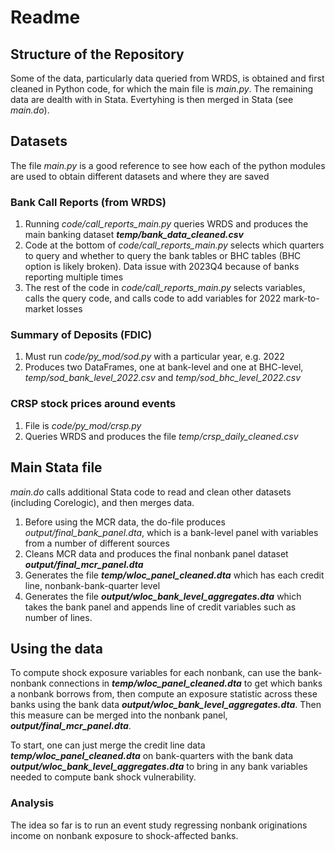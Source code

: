 # Readme

## Structure of the Repository

Some of the data, particularly data queried from WRDS, is obtained and first cleaned in Python code, for which the main file is *main.py*. The remaining data are dealth with in Stata. Evertyhing is then merged in Stata (see *main.do*).

## Datasets
The file *main.py* is a good reference to see how each of the python modules are used to obtain different datasets and where they are saved

### Bank Call Reports (from WRDS)
1. Running *code/call_reports_main.py* queries WRDS and produces the main banking dataset ***temp/bank_data_cleaned.csv***
2. Code at the bottom of *code/call_reports_main.py* selects which quarters to query and whether to query the bank tables or BHC tables (BHC option is likely broken). Data issue with 2023Q4 because of banks reporting multiple times
3. The rest of the code in *code/call_reports_main.py* selects variables, calls the query code, and calls code to add variables for 2022 mark-to-market losses

### Summary of Deposits (FDIC)
1. Must run *code/py_mod/sod.py* with a particular year, e.g. 2022
2. Produces two DataFrames, one at bank-level and one at BHC-level, *temp/sod_bank_level_2022.csv* and *temp/sod_bhc_level_2022.csv*

### CRSP stock prices around events
1. File is *code/py_mod/crsp.py*
2. Queries WRDS and produces the file *temp/crsp_daily_cleaned.csv*


## Main Stata file
*main.do* calls additional Stata code to read and clean other datasets (including Corelogic), and then merges data.
1. Before using the MCR data, the do-file produces *output/final_bank_panel.dta*, which is a bank-level panel with variables from a number of different sources
2. Cleans MCR data and produces the final nonbank panel dataset ***output/final_mcr_panel.dta***
3. Generates the file ***temp/wloc_panel_cleaned.dta*** which has each credit line, nonbank-bank-quarter level
4. Generates the file ***output/wloc_bank_level_aggregates.dta*** which takes the bank panel and appends line of credit variables such as number of lines.

## Using the data
To compute shock exposure variables for each nonbank, can use the bank-nonbank connections in ***temp/wloc_panel_cleaned.dta*** to get which banks a nonbank borrows from, then compute an exposure  statistic across these banks using the bank data ***output/wloc_bank_level_aggregates.dta***. Then this measure can be merged into the nonbank panel, ***output/final_mcr_panel.dta***.

To start, one can just merge the credit line data ***temp/wloc_panel_cleaned.dta*** on bank-quarters with the bank data ***output/wloc_bank_level_aggregates.dta*** to bring in any bank variables needed to compute bank shock vulnerability.

### Analysis
The idea so far is to run an event study regressing nonbank originations income on nonbank exposure to shock-affected banks.
